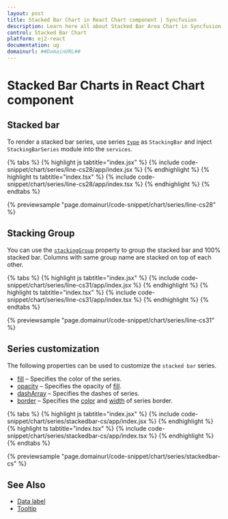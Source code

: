 ```yaml
---
layout: post
title: Stacked Bar Chart in React Chart component | Syncfusion
description: Learn here all about Stacked Bar Area Chart in Syncfusion React Chart component of Syncfusion Essential JS 2 and more.
control: Stacked Bar Chart 
platform: ej2-react
documentation: ug
domainurl: ##DomainURL##
---
```

# Stacked Bar Charts in React Chart component

## Stacked bar

To render a stacked bar series, use series [`type`](https://ej2.syncfusion.com/react/documentation/api/chart/series/#type) as `StackingBar` and inject `StackingBarSeries` module into the `services`.

{% tabs %}
{% highlight js tabtitle="index.jsx" %}
{% include code-snippet/chart/series/line-cs28/app/index.jsx %}
{% endhighlight %}
{% highlight ts tabtitle="index.tsx" %}
{% include code-snippet/chart/series/line-cs28/app/index.tsx %}
{% endhighlight %}
{% endtabs %}

 {% previewsample "page.domainurl/code-snippet/chart/series/line-cs28" %}

## Stacking Group

You can use the [`stackingGroup`](https://ej2.syncfusion.com/react/documentation/api/chart/series/#stackinggroup) property to group the stacked bar and 100% stacked bar. Columns with same group name are stacked on top of each other.

{% tabs %}
{% highlight js tabtitle="index.jsx" %}
{% include code-snippet/chart/series/line-cs31/app/index.jsx %}
{% endhighlight %}
{% highlight ts tabtitle="index.tsx" %}
{% include code-snippet/chart/series/line-cs31/app/index.tsx %}
{% endhighlight %}
{% endtabs %}

 {% previewsample "page.domainurl/code-snippet/chart/series/line-cs31" %}

## Series customization

The following properties can be used to customize the `stacked bar` series.

* [fill](https://ej2.syncfusion.com/react/documentation/api/chart/seriesModel/#fill) – Specifies the color of the series.
* [opacity](https://ej2.syncfusion.com/react/documentation/api/chart/seriesModel/#opacity) – Specifies the opacity of [fill](https://ej2.syncfusion.com/react/documentation/api/chart/seriesModel/#fill).
* [dashArray](https://ej2.syncfusion.com/react/documentation/api/chart/seriesModel/#dasharray) – Specifies the dashes of series.
* [border](https://ej2.syncfusion.com/react/documentation/api/chart/borderModel/#properties) – Specifies the [color](https://ej2.syncfusion.com/react/documentation/api/chart/borderModel/#color) and [width](https://ej2.syncfusion.com/react/documentation/api/chart/borderModel/#width) of series border.

{% tabs %}
{% highlight js tabtitle="index.jsx" %}
{% include code-snippet/chart/series/stackedbar-cs/app/index.jsx %}
{% endhighlight %}
{% highlight ts tabtitle="index.tsx" %}
{% include code-snippet/chart/series/stackedbar-cs/app/index.tsx %}
{% endhighlight %}
{% endtabs %}

 {% previewsample "page.domainurl/code-snippet/chart/series/stackedbar-cs" %}

## See Also

* [Data label](./data-labels/)
* [Tooltip](./tool-tip/)
